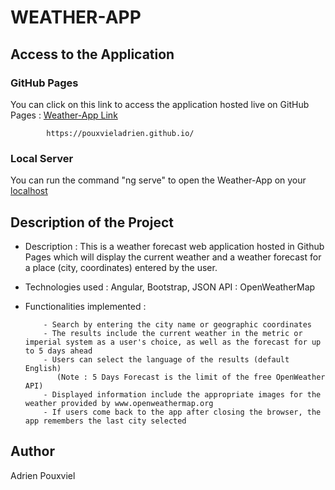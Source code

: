 # WEATHER-APP #

##  Access to the Application  ##
### GitHub Pages ###
You can click on this link to access the application hosted live on GitHub Pages : [Weather-App Link](https://pouxvieladrien.github.io/) 

            https://pouxvieladrien.github.io/
            
### Local Server ###
You can run the command "ng serve" to open the Weather-App on your [localhost](http://localhost:4200/)

## Description of the Project ##
- Description : This is a weather forecast web application hosted in Github Pages which will display the current weather and a weather forecast for a place (city, coordinates) entered by the user.
- Technologies used : Angular, Bootstrap, JSON API : OpenWeatherMap
- Functionalities implemented : 

          - Search by entering the city name or geographic coordinates
          - The results include the current weather in the metric or imperial system as a user's choice, as well as the forecast for up to 5 days ahead 
          - Users can select the language of the results (default English)
             (Note : 5 Days Forecast is the limit of the free OpenWeather API)
          - Displayed information include the appropriate images for the weather provided by www.openweathermap.org
          - If users come back to the app after closing the browser, the app remembers the last city selected

## Author ##
Adrien Pouxviel
